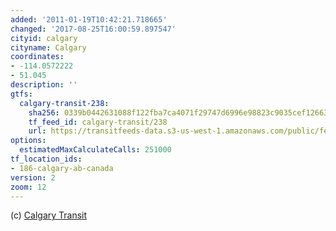 ```yaml
---
added: '2011-01-19T10:42:21.718665'
changed: '2017-08-25T16:00:59.897547'
cityid: calgary
cityname: Calgary
coordinates:
- -114.0572222
- 51.045
description: ''
gtfs:
  calgary-transit-238:
    sha256: 0339b0442631088f122fba7ca4071f29747d6996e98823c9035cef12663819d1
    tf_feed_id: calgary-transit/238
    url: https://transitfeeds-data.s3-us-west-1.amazonaws.com/public/feeds/calgary-transit/238/20170810/gtfs.zip
options:
  estimatedMaxCalculateCalls: 251000
tf_location_ids:
- 186-calgary-ab-canada
version: 2
zoom: 12
---
```


(c) [Calgary Transit](http://www.calgarytransit.com/)
